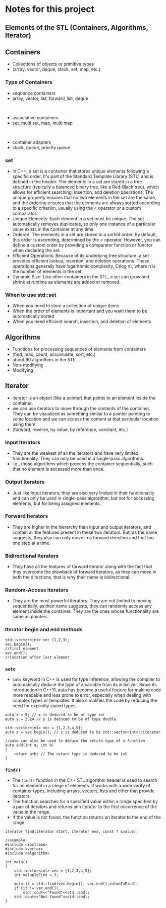 # Notes for this project

## Elements of the STL (Containers, Algorithms, Iterator)
## Containers
- Collections of objects or primitive types
- (array, vector, deque, stack, set, map, etc.)

### Type of Containers
- sequence containers
- array, vector, list, forward_list, deque
<br>

- associative containers
- set, multi set, map, multi map
<br>

- container adapters
- stack, queue, priority queue

### set
- In C++, a set is a container that stores unique elements following a specific order. It's part of the Standard Template Library (STL) and is defined in the <set> header. The elements in a set are stored in a tree structure (typically a balanced binary tree, like a Red-Black tree), which allows for efficient searching, insertion, and deletion operations. The unique property ensures that no two elements in the set are the same, and the ordering ensures that the elements are always sorted according to a specific criterion, usually using the < operator or a custom comparator.
- Unique Elements: Each element in a set must be unique. The set automatically removes duplicates, so only one instance of a particular value exists in the container at any time.
- Ordered: The elements in a set are stored in a sorted order. By default, this order is ascending, determined by the < operator. However, you can define a custom order by providing a comparator function or functor when declaring the set.
- Efficient Operations: Because of its underlying tree structure, a set provides efficient lookup, insertion, and deletion operations. These operations generally have logarithmic complexity, O(log n), where n is the number of elements in the set.
- Dynamic Size: Like other containers in the STL, a set can grow and shrink at runtime as elements are added or removed.

### When to use std::set
- When you need to store a collection of unique items
- When the order of elements is important and you want them to be automatically sorted
- When you need efficient search, insertion, and deletion of elements

## Algorithms
- Functions for processing sequences of elements from containers
- (find, max, count, accumulate, sort, etc.)
- about 60 algorithms in the STL
- Non-modifying 
- Modifying

## Iterator
- iterator is an object (like a pointer) that points to an element inside the container.
- we can use iterators to move through the contents of the container. They can be visualized as something similar to a pointer pointing to some location and we can access the content at that particular location using them.
- (forward, reverse, by value, by reference, constant, etc.)

### Input Iterators
- They are the weakest of all the iterators and have very limited functionality. They can only be used in a single-pass algorithms.
- i.e., those algorithms which process the container sequentially, such that no element is accessed more than once.

### Output Iterators
- Just like input iterators, thay are also very limited in their functionality and can only be used in single-pass algrorithm, but not for accessing elements, but for being assigned elements.

### Forward Iterators
- They are higher in the hierarchy than input and output iterators, and contain all the features present in these two iterators. But, as the name suggests, they also can only move in a forward direction and that too one step at a time.

### Bidirectional Iterators
- They have all the features of forward iterator along with the fact that they overcome the drawback of forward iterators, as they can move in both the directions, that is why their name is bidirectional.

### Random-Access Iterators
- They are the most powerful iterators. They are not limited to moving sequentially, as their name suggests, they can randomly access any element inside the container. They are the ones whose functionality are same as pointers.

### Iterator begin and end methods
```
std::vector<int> vec {1,2,3};
vec.begin();
//first element
vec.end();
//location after last element
```

### ```auto```
- ```auto``` keyword in C++ is used for type inference, allowing the compiler to automatically deduce the type of a variable from its initializer. Since its introduction in C++11, auto has become a useful feature for making code more readable and less prone to error, especially when dealing with complex types or templates. It also simplifies the code by reducing the need for explicitly stated types.

```
auto x = 5; // x is deduced to be of type int
auto y = 3.24 // y is deduced to be of type double

std::vector<int> vec = {1,2,3,4,5};
auto z = vec.begin(); // z is deduced to be std::vector<int>::iterator

//auto can also be used to deduce the return type of a function
auto add(int a, int b)
{
    return a+b; // The return type is deduced to be int
}
```

### ```find()```
- The ```find()``` function in the C++ STL algorithm header <algorithm> is used to search for an element in a range of elements. It works with a wide varity of container types, including arrays, vectors, lists and other that provide iterators.
- The function searches for a specified value within a range specified by a pair of iterators and returns ann iterator to the first occurrence of the value in the range. 
- If the value is not found, the function returns an iterator to the end of the range.

```
iterator find(iterator start, iterator end, const T &value);
```

```
//example
#include <iostream>
#include <vector>
#include <algorithm>

int main()
{
    std::vector<int> vec = {1,2,3,4,5};
    int valueToFind = 3;

    auto it = std::find(vec.begin(), vec.end(),valueToFind);
    if (it != vec.end())
        std::cout<<"Found"<<std::endl;
    std::cout<<"Not found"<<std::endl;
}
```
